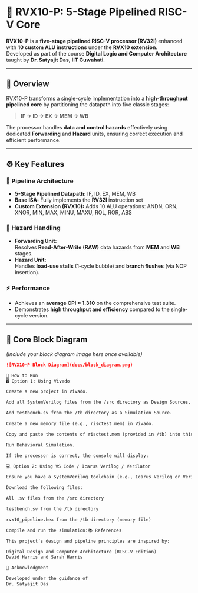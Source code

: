 # 🧠 RVX10-P: 5-Stage Pipelined RISC-V Core

**RVX10-P** is a **five-stage pipelined RISC-V processor (RV32I)** enhanced with **10 custom ALU instructions** under the **RVX10 extension**.  
Developed as part of the course **Digital Logic and Computer Architecture** taught by **Dr. Satyajit Das**, **IIT Guwahati**.

---

## 🚀 Overview

RVX10-P transforms a single-cycle implementation into a **high-throughput pipelined core** by partitioning the datapath into five classic stages:

> **IF → ID → EX → MEM → WB**

The processor handles **data and control hazards** effectively using dedicated **Forwarding** and **Hazard** units, ensuring correct execution and efficient performance.

---

## ⚙️ Key Features

### 🧩 Pipeline Architecture
- **5-Stage Pipelined Datapath:** IF, ID, EX, MEM, WB
- **Base ISA:** Fully implements the **RV32I** instruction set
- **Custom Extension (RVX10):** Adds 10 ALU operations:
ANDN, ORN, XNOR, MIN, MAX, MINU, MAXU, ROL, ROR, ABS

### 🔁 Hazard Handling
- **Forwarding Unit:**  
Resolves **Read-After-Write (RAW)** data hazards from **MEM** and **WB** stages.
- **Hazard Unit:**  
Handles **load-use stalls** (1-cycle bubble) and **branch flushes** (via NOP insertion).

### ⚡ Performance
- Achieves an **average CPI ≈ 1.310** on the comprehensive test suite.
- Demonstrates **high throughput and efficiency** compared to the single-cycle version.

---

## 🧱 Core Block Diagram
*(Include your block diagram image here once available)*  
```markdown
![RVX10-P Block Diagram](docs/block_diagram.png)

🧪 How to Run
🖥️ Option 1: Using Vivado

Create a new project in Vivado.

Add all SystemVerilog files from the /src directory as Design Sources.

Add testbench.sv from the /tb directory as a Simulation Source.

Create a new memory file (e.g., risctest.mem) in Vivado.

Copy and paste the contents of risctest.mem (provided in /tb) into this new file.

Run Behavioral Simulation.

If the processor is correct, the console will display:

💻 Option 2: Using VS Code / Icarus Verilog / Verilator

Ensure you have a SystemVerilog toolchain (e.g., Icarus Verilog or Verilator).

Download the following files:

All .sv files from the /src directory

testbench.sv from the /tb directory

rvx10_pipeline.hex from the /tb directory (memory file)

Compile and run the simulation:📚 References

This project’s design and pipeline principles are inspired by:

Digital Design and Computer Architecture (RISC-V Edition)
David Harris and Sarah Harris

🏫 Acknowledgment

Developed under the guidance of
Dr. Satyajit Das
